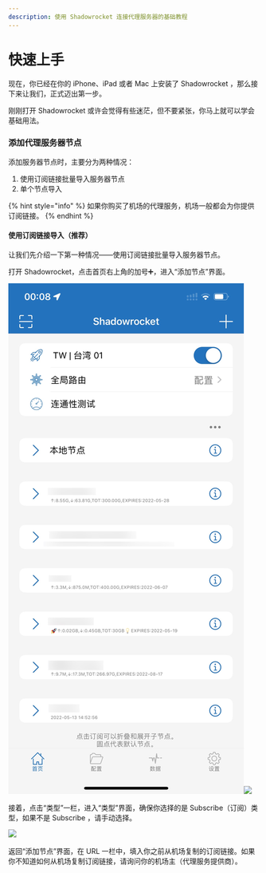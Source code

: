 ```yaml
---
description: 使用 Shadowrocket 连接代理服务器的基础教程
---
```


# 快速上手

现在，你已经在你的 iPhone、iPad 或者 Mac 上安装了 Shadowrocket ，那么接下来让我们，正式迈出第一步。

刚刚打开 Shadowrocket 或许会觉得有些迷茫，但不要紧张，你马上就可以学会基础用法。

### 添加代理服务器节点

添加服务器节点时，主要分为两种情况：

1. 使用订阅链接批量导入服务器节点
2. 单个节点导入

{% hint style="info" %}
如果你购买了机场的代理服务，机场一般都会为你提供订阅链接。
{% endhint %}

#### 使用订阅链接导入（推荐）

让我们先介绍一下第一种情况——使用订阅链接批量导入服务器节点。

打开 Shadowrocket，点击首页右上角的加号➕，进入“添加节点”界面。

<img src="../.gitbook/assets/IMG_1488.JPG" alt="" data-size="original">![](<../.gitbook/assets/IMG\_1490 (1).PNG>)

接着，点击“类型”一栏，进入“类型”界面，确保你选择的是 Subscribe（订阅）类型，如果不是 Subscribe ，请手动选择。

![](<../.gitbook/assets/IMG\_1491 (1).PNG>)

返回“添加节点”界面，在 URL 一栏中，填入你之前从机场复制的订阅链接。如果你不知道如何从机场复制订阅链接，请询问你的机场主（代理服务提供商）。
